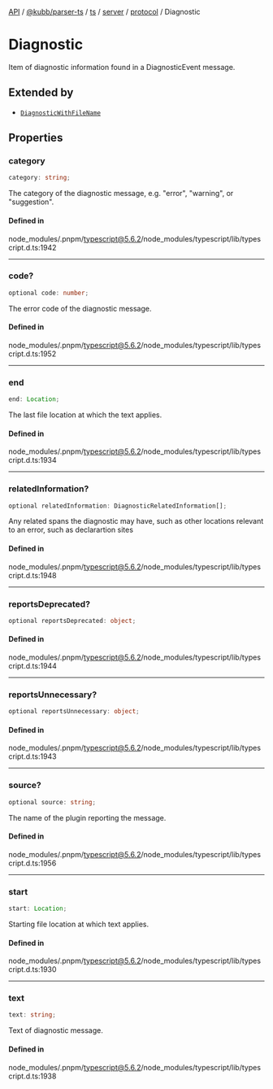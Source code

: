 [API](../../../../../../../../../packages.md) / [@kubb/parser-ts](../../../../../../../index.md) / [ts](../../../../../index.md) / [server](../../../index.md) / [protocol](../index.md) / Diagnostic

# Diagnostic

Item of diagnostic information found in a DiagnosticEvent message.

## Extended by

- [`DiagnosticWithFileName`](DiagnosticWithFileName.md)

## Properties

### category

```ts
category: string;
```

The category of the diagnostic message, e.g. "error", "warning", or "suggestion".

#### Defined in

node\_modules/.pnpm/typescript@5.6.2/node\_modules/typescript/lib/typescript.d.ts:1942

***

### code?

```ts
optional code: number;
```

The error code of the diagnostic message.

#### Defined in

node\_modules/.pnpm/typescript@5.6.2/node\_modules/typescript/lib/typescript.d.ts:1952

***

### end

```ts
end: Location;
```

The last file location at which the text applies.

#### Defined in

node\_modules/.pnpm/typescript@5.6.2/node\_modules/typescript/lib/typescript.d.ts:1934

***

### relatedInformation?

```ts
optional relatedInformation: DiagnosticRelatedInformation[];
```

Any related spans the diagnostic may have, such as other locations relevant to an error, such as declarartion sites

#### Defined in

node\_modules/.pnpm/typescript@5.6.2/node\_modules/typescript/lib/typescript.d.ts:1948

***

### reportsDeprecated?

```ts
optional reportsDeprecated: object;
```

#### Defined in

node\_modules/.pnpm/typescript@5.6.2/node\_modules/typescript/lib/typescript.d.ts:1944

***

### reportsUnnecessary?

```ts
optional reportsUnnecessary: object;
```

#### Defined in

node\_modules/.pnpm/typescript@5.6.2/node\_modules/typescript/lib/typescript.d.ts:1943

***

### source?

```ts
optional source: string;
```

The name of the plugin reporting the message.

#### Defined in

node\_modules/.pnpm/typescript@5.6.2/node\_modules/typescript/lib/typescript.d.ts:1956

***

### start

```ts
start: Location;
```

Starting file location at which text applies.

#### Defined in

node\_modules/.pnpm/typescript@5.6.2/node\_modules/typescript/lib/typescript.d.ts:1930

***

### text

```ts
text: string;
```

Text of diagnostic message.

#### Defined in

node\_modules/.pnpm/typescript@5.6.2/node\_modules/typescript/lib/typescript.d.ts:1938
